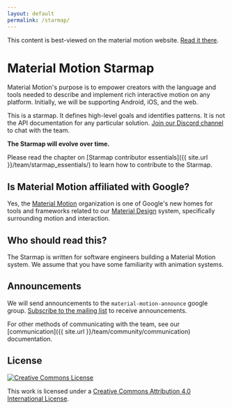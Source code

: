```yaml
---
layout: default
permalink: /starmap/
---
```


<p class="github-only">This content is best-viewed on the material motion website. <a href="https://material-motion.github.io/material-motion">Read it there</a>.</p>

# Material Motion Starmap

Material Motion's purpose is to empower creators with the language and tools needed to describe and
implement rich interactive motion on any platform. Initially, we will be supporting Android, iOS,
and the web.

This is a starmap. It defines high-level goals and identifies patterns. It is not the API documentation for any particular solution. [Join our Discord channel](https://discord.gg/ZJyGXza) to chat with the team.

**The Starmap will evolve over time.**

Please read the chapter on [Starmap contributor essentials]({{ site.url }}/team/starmap_essentials/) to learn how to contribute to the Starmap.

## Is Material Motion affiliated with Google?

Yes, the [Material Motion](https://github.com/material-motion) organization is one of Google's new homes for tools and frameworks related to our [Material Design](https://material.io) system, specifically surrounding motion and interaction.

## Who should read this?

The Starmap is written for software engineers building a Material Motion system. We assume that you have some familiarity with animation systems.

## Announcements

We will send announcements to the `material-motion-announce` google group. [Subscribe to the mailing list](https://groups.google.com/forum/#!forum/material-motion-announce) to receive announcements.

For other methods of communicating with the team, see our [communication]({{ site.url }}/team/community/communication) documentation.

## License

[![Creative Commons License](https://i.creativecommons.org/l/by/4.0/88x31.png)](http://creativecommons.org/licenses/by/4.0/)

This work is licensed under a [Creative Commons Attribution 4.0 International License](http://creativecommons.org/licenses/by/4.0/).
